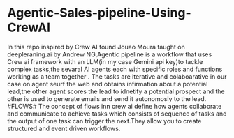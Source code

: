 # Agentic-Sales-pipeline-Using-CrewAI
In this repo  inspired by Crew AI  found Jouao Moura taught on deepleraning.ai by Andrew NG,Agentic pipeline is a workflow that uses Crew ai framework with an LLM(in my case Gemini api key)to tackle complex tasks,the sevaral AI agents each with specific roles and functions working as a team together .
The tasks are iterative and colaboarative in our case on agent seurf the web and obtains infirmation about a potential lead,the other agent scores the lead to idnetify a potential prospect and the other is used to generate emails and send it autonomosly to the lead.
#FLOWS#
The concept of flows inn crew ai define how agents collaborate and communicate to achieve tasks which consists of sequence of tasks and the output of one task can trigger the next.They allow you to create structured and event driven workflows.
